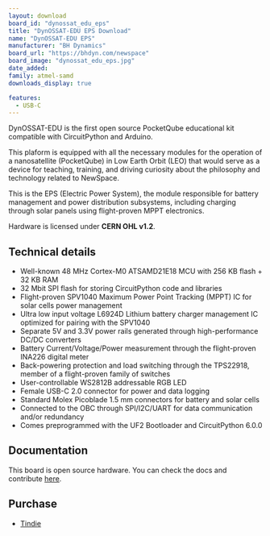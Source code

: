 ```yaml
---
layout: download
board_id: "dynossat_edu_eps"
title: "DynOSSAT-EDU EPS Download"
name: "DynOSSAT-EDU EPS"
manufacturer: "BH Dynamics"
board_url: "https://bhdyn.com/newspace"
board_image: "dynossat_edu_eps.jpg"
date_added:
family: atmel-samd
downloads_display: true

features:
  - USB-C
---
```


DynOSSAT-EDU is the first open source PocketQube educational kit compatible with CircuitPython and Arduino.

This plaform is equipped with all the necessary modules for the operation of a nanosatellite (PocketQube)
in Low Earth Orbit (LEO) that would serve as a device for teaching, training, and driving curiosity about the philosophy and technology related to NewSpace.

This is the EPS (Electric Power System), the module responsible for battery management and power distribution subsystems,
including charging through solar panels using flight-proven MPPT electronics.

Hardware is licensed under **CERN OHL v1.2**.

## Technical details

- Well-known 48 MHz Cortex-M0 ATSAMD21E18 MCU with 256 KB flash + 32 KB RAM
- 32 Mbit SPI flash for storing CircuitPython code and libraries
- Flight-proven SPV1040 Maximum Power Point Tracking (MPPT) IC for solar cells power management
- Ultra low input voltage L6924D Lithium battery charger management IC optimized for pairing with the SPV1040
- Separate 5V and 3.3V power rails generated through high-performance DC/DC converters
- Battery Current/Voltage/Power measurement through the flight-proven INA226 digital meter
- Back-powering protection and load switching through the TPS22918, member of a flight-proven family of switches
- User-controllable WS2812B addressable RGB LED
- Female USB-C 2.0 connector for power and data logging
- Standard Molex Picoblade 1.5 mm connectors for battery and solar cells
- Connected to the OBC through SPI/I2C/UART for data communication and/or redundancy
- Comes preprogrammed with the UF2 Bootloader and CircuitPython 6.0.0

## Documentation

This board is open source hardware. You can check the docs and contribute [here](https://github.com/BHDynamics/dynossat-edu-eps).

## Purchase

* [Tindie](https://www.tindie.com/products/21832/)
